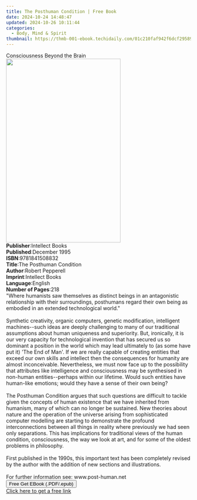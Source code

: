 ```yaml
---
title: The Posthuman Condition | Free Book
date: 2024-10-24 14:48:47
updated: 2024-10-26 10:11:44
categories:
  - Body, Mind & Spirit
thumbnail: https://thmb-001-ebook.techidaily.com/01c210faf942f6dcf29589e7365ba56746e50f5f84303186723f5e867bf97ffe.jpg
---
```

<main id="book-container">
  <div class="flex flex-col">
    <div class="book-brief flex-1 py-6 px-4 sm:p-6 md:py-10 md:px-8">
      <!-- brief-->
      <div class="book-brief-main">Consciousness Beyond the Brain</div>
    </div>
    <div
      class="book-meta-info flex-1 grid gap-4 col-start-1 col-end-3 row-start-1 sm:mb-6 sm:grid-cols-4 lg:gap-6 lg:col-start-2 lg:row-end-6 lg:row-span-6 lg:mb-0"
    >
      <div
        class="book-meta-info-left place-content-center mt-4 p-4 text-sm leading-6 col-start-2 col-span-2 dark:text-slate-400"
      >
        <img
          class="w-full h-500 object-cover rounded-lg sm:h-255 sm:col-span-2 lg:col-span-full"
          src="https://img-001-ebook.techidaily.com/2fdcf25f06ae832365269bb33a1683a85f6046f1936bfd39734c408f12262d02.jpg"
          alt=""
          width="312"
          height="500"
        />
      </div>
      <div
        class="book-meta-info-right mt-2 col-start-1 row-start-2 col-span-3 self-center"
      >
        <!-- meta data  -->
        <div class="flex flex-col px-4 md:px-8">
          <div class="flex-1">
            <strong>Publisher</strong>:<span class="px-2">Intellect Books</span>
          </div>
          <div class="flex-1">
            <strong>Published</strong>:<span class="px-2">December 1995</span>
          </div>
          <div class="flex-1">
            <strong>ISBN</strong>:<span class="px-2">9781841508832</span>
          </div>
          <div class="flex-1">
            <strong>Title</strong>:<span class="px-2"
              >The Posthuman Condition</span
            >
          </div>
          <div class="flex-1">
            <strong>Author</strong>:<span class="px-2">Robert Pepperell</span>
          </div>
          <div class="flex-1">
            <strong>Imprint</strong>:<span class="px-2">Intellect Books</span>
          </div>
          <div class="flex-1">
            <strong>Language</strong>:<span class="px-2">English</span>
          </div>
          <div class="flex-1">
            <strong>Number of Pages</strong>:<span class="px-2">218</span>
          </div>
        </div>
      </div>
    </div>
    <div class="book-description flex-1 py-6 px-4 sm:p-6 md:py-10 md:px-8">
      <div class="book-description-main">
        <div accordion-content="" id="description">
          "Where humanists saw themselves as distinct beings in an antagonistic
          relationship with their surroundings, posthumans regard their own
          being as embodied in an extended technological world."<br /><br />Synthetic
          creativity, organic computers, genetic modification, intelligent
          machines--such ideas are deeply challenging to many of our traditional
          assumptions about human uniqueness and superiority. But, ironically,
          it is our very capacity for technological invention that has secured
          us so dominant a position in the world which may lead ultimately to
          (as some have put it) 'The End of Man'. If we are really capable of
          creating entities that exceed our own skills and intellect then the
          consequences for humanity are almost inconceivable. Nevertheless, we
          must now face up to the possibility that attributes like intelligence
          and consciousness may be synthesised in non-human entities--perhaps
          within our lifetime. Would such entities have human-like emotions;
          would they have a sense of their own being?<br /><br />The Posthuman
          Condition argues that such questions are difficult to tackle given the
          concepts of human existence that we have inherited from humanism, many
          of which can no longer be sustained. New theories about nature and the
          operation of the universe arising from sophisticated computer
          modelling are starting to demonstrate the profound interconnections
          between all things in reality where previously we had seen only
          separations. This has implications for traditional views of the human
          condition, consciousness, the way we look at art, and for some of the
          oldest problems in philosophy.<br /><br />First published in the
          1990s, this important text has been completely revised by the author
          with the addition of new sections and illustrations.<br /><br />For
          further information see: www.post-human.net
        </div>
        <div class="accordion-fader"></div>
      </div>
    </div>
    <div class="book-excerpts flex-1 py-6 px-4 sm:p-6 md:py-10 md:px-8"></div>
    <div
      class="book-about-author flex-1 py-6 px-4 sm:p-6 md:py-10 md:px-8"
    ></div>
    <div class="book-free-get flex-1 py-6 px-4 sm:p-6 md:py-10 md:px-8">
      <button
        id="btn-free-get"
        class="bg-blue-500 hover:bg-blue-700 text-white font-bold py-2 px-4 rounded"
      >
        Free Get EBook (.PDF/.epub)
      </button>
      <div id="countdown-display" class="px-2 text-lg mt-2"></div>
      <a
        id="free-link"
        class="hidden bg-blue-500 hover:bg-blue-700 text-white font-bold py-2 px-4 rounded"
        href="https://www.ebooks.com/en-us/book/210801824/the-posthuman-condition/robert-pepperell/"
        target="_blank"
        >Click here to get a free link</a
      >
    </div>
    <script>
      let countdownTime = 0;
      let countdownInterval = null;
      document
        .getElementById('btn-free-get')
        .addEventListener('click', startCountdown);
      function startCountdown() {
        countdownTime = new Date().getTime() + 60000 * 3;
        countdownInterval = setInterval(updateCountdown, 1000);
        document.getElementById('btn-free-get').disabled = true;
        document
          .getElementById('btn-free-get')
          .classList.add('bg-gray-500', 'cursor-not-allowed');
      }
      function updateCountdown() {
        let currentTime = new Date().getTime();
        let timeLeft = countdownTime - currentTime;
        let secondsLeft = Math.floor(timeLeft / 1000);
        document.getElementById('countdown-display').innerHTML =
          `Remaining time: ${secondsLeft} seconds.`;
        if (secondsLeft <= 0) {
          clearInterval(countdownInterval);
          document.getElementById('btn-free-get').classList.add('hidden');
          document.getElementById('free-link').classList.remove('hidden');
          document.getElementById('countdown-display').innerHTML = '';
        }
      }
    </script>
  </div>
</main>
